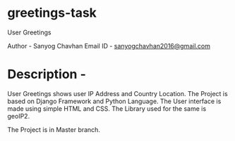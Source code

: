 # greetings-task
User Greetings

Author - Sanyog Chavhan
Email ID - sanyogchavhan2016@gmail.com
# Description - 
  User Greetings shows user IP Address and Country Location. The Project is based on Django Framework and Python Language. The User interface is made using
  simple HTML and CSS. The Library used for the same is geoIP2.
  
The Project is in Master branch.
